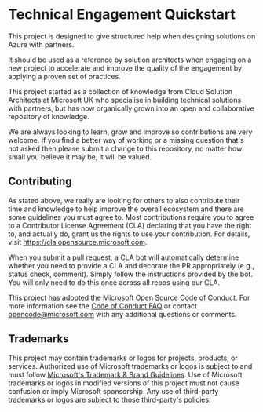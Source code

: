 # Technical Engagement Quickstart

This project is designed to give structured help when designing solutions on Azure with partners.

It should be used as a reference by solution architects when engaging on a new project to accelerate and improve the quality of the engagement by applying a proven set of practices.

This project started as a collection of knowledge from Cloud Solution Architects at Microsoft UK who specialise in building technical solutions with partners, but has now organically grown into an open and collaborative repository of knowledge.

We are always looking to learn, grow and improve so contributions are very welcome. If you find a better way of working or a missing question that's not asked then please submit a change to this repository, no matter how small you believe it may be, it will be valued.


## Contributing


As stated above, we really are looking for others to also contribute their time and knowledge to help improve the overall ecosystem and there are some guidelines you must agree to.  Most contributions require you to agree to a
Contributor License Agreement (CLA) declaring that you have the right to, and actually do, grant us
the rights to use your contribution. For details, visit https://cla.opensource.microsoft.com.

When you submit a pull request, a CLA bot will automatically determine whether you need to provide
a CLA and decorate the PR appropriately (e.g., status check, comment). Simply follow the instructions
provided by the bot. You will only need to do this once across all repos using our CLA.

This project has adopted the [Microsoft Open Source Code of Conduct](https://opensource.microsoft.com/codeofconduct/).
For more information see the [Code of Conduct FAQ](https://opensource.microsoft.com/codeofconduct/faq/) or
contact [opencode@microsoft.com](mailto:opencode@microsoft.com) with any additional questions or comments.

## Trademarks

This project may contain trademarks or logos for projects, products, or services. Authorized use of Microsoft 
trademarks or logos is subject to and must follow 
[Microsoft's Trademark & Brand Guidelines](https://www.microsoft.com/en-us/legal/intellectualproperty/trademarks/usage/general).
Use of Microsoft trademarks or logos in modified versions of this project must not cause confusion or imply Microsoft sponsorship.
Any use of third-party trademarks or logos are subject to those third-party's policies.
